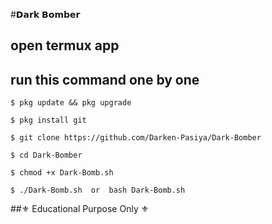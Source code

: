#𝗗𝗮𝗿𝗸 𝗕𝗼𝗺𝗯𝗲𝗿

## open termux app
## run this command one by one

`$ pkg update && pkg upgrade`

`$ pkg install git`

`$ git clone https://github.com/Darken-Pasiya/Dark-Bomber`

`$ cd Dark-Bomber`

`$ chmod +x Dark-Bomb.sh`

`$ ./Dark-Bomb.sh  or  bash Dark-Bomb.sh`


##⚜️ Educational Purpose Only ⚜️
